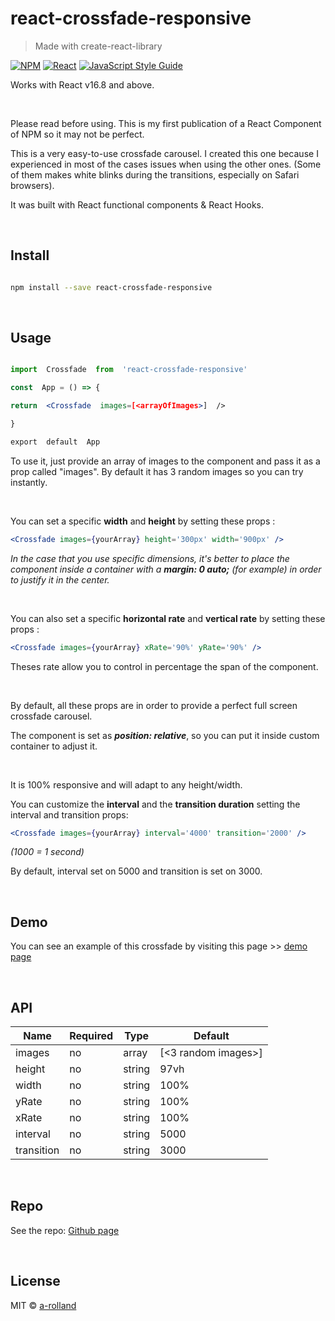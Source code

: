 # react-crossfade-responsive

> Made with create-react-library

[![NPM](https://img.shields.io/npm/v/react-crossfade-responsive.svg)](https://www.npmjs.com/package/react-crossfade-responsive) [![React](https://img.shields.io/badge/react-v.16.8-blue.svg)](https://reactjs.org/) [![JavaScript Style Guide](https://img.shields.io/badge/code_style-standard-brightgreen.svg)](https://standardjs.com)

Works with React v16.8 and above.

<br />

Please read before using. This is my first publication of a React Component of NPM so it may not be perfect.

This is a very easy-to-use crossfade carousel. I created this one because I experienced in most of the cases issues when using the other ones. (Some of them makes white blinks during the transitions, especially on Safari browsers).

It was built with React functional components & React Hooks.

<br />

## Install

```bash

npm install --save react-crossfade-responsive

```

<br />

## Usage

```jsx

import  Crossfade  from  'react-crossfade-responsive'

const  App = () => {

return  <Crossfade  images=[<arrayOfImages>]  />

}

export  default  App

```

To use it, just provide an array of images to the component and pass it as a prop called "images". By default it has 3 random images so you can try instantly.

<br />

You can set a specific **width** and **height** by setting these props :

```jsx
<Crossfade images={yourArray} height='300px' width='900px' />
```

_In the case that you use specific dimensions, it's better to place the component inside a container with a **margin: 0 auto;** (for example) in order to justify it in the center._

<br />

You can also set a specific **horizontal rate** and **vertical rate** by setting these props :

```jsx
<Crossfade images={yourArray} xRate='90%' yRate='90%' />
```

Theses rate allow you to control in percentage the span of the component.

<br />

By default, all these props are in order to provide a perfect full screen crossfade carousel.

The component is set as **_position: relative_**, so you can put it inside custom container to adjust it.

<br />

It is 100% responsive and will adapt to any height/width.

You can customize the **interval** and the **transition duration** setting the interval and transition props:

```jsx
<Crossfade images={yourArray} interval='4000' transition='2000' />
```

_(1000 = 1 second)_

By default, interval set on 5000 and transition is set on 3000.

<br />

## Demo

You can see an example of this crossfade by visiting this page >> [demo page](https://a-rolland.github.io/react-crossfade-responsive/)

<br />

## API

| Name       | Required | Type   | Default             |
| ---------- | -------- | ------ | ------------------- |
| images     | no       | array  | [<3 random images>] |
| height     | no       | string | 97vh                |
| width      | no       | string | 100%                |
| yRate      | no       | string | 100%                |
| xRate      | no       | string | 100%                |
| interval   | no       | string | 5000                |
| transition | no       | string | 3000                |

<br />

## Repo

See the repo: [Github page](https://github.com/a-rolland/react-crossfade-responsive)

<br />

## License

MIT © [a-rolland](https://github.com/a-rolland)

<br />
